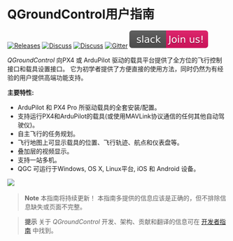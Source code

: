 # QGroundControl用户指南

[![Releases](https://img.shields.io/github/release/mavlink/QGroundControl.svg)](https://github.com/mavlink/QGroundControl/releases) [![Discuss](https://img.shields.io/badge/discuss-px4-ff69b4.svg)](http://discuss.px4.io/c/qgroundcontrol/qgroundcontrol-usage) [![Discuss](https://img.shields.io/badge/discuss-ardupilot-ff69b4.svg)](http://discuss.ardupilot.org/c/ground-control-software/qgroundcontrol) [![Gitter](https://badges.gitter.im/Join%20Chat.svg)](https://gitter.im/mavlink/qgroundcontrol?utm_source=badge&utm_medium=badge&utm_campaign=pr-badge&utm_content=badge) [![Slack](../assets/site/slack.svg)](https://join.slack.com/t/px4/shared_invite/zt-si4xo5qs-R4baYFmMjlrT4rQK5yUnaA)

*QGroundControl* 向PX4 或 ArduPilot 驱动的载具平台提供了全方位的飞行控制接口和载具设置接口。 它为初学者提供了方便直接的使用方法，同时仍然为有经验的用户提供高端功能支持。

**主要特性:**

* ArduPilot 和 PX4 Pro 所驱动载具的全套安装/配置。
* 支持运行PX4和ArduPilot的载具(或使用MAVLink协议通信的任何其他自动驾驶仪)。
* 自主飞行的任务规划。
* 飞行地图上可显示载具的位置、飞行轨迹、航点和仪表盘等。
* 叠加层的视频显示。
* 支持一站多机。
* QGC 可运行于Windows, OS X, Linux平台, iOS 和 Android 设备。

![](../../assets/quickstart/ConnectedVehicle.jpg)

> **Note** 本指南将持续更新！ 本指南多提供的信息应该是正确的，但不排除信息缺失或页面不完整。

<span></span>

> **提示** 关于 *QGroundControl* 开发、架构、贡献和翻译的信息可在 [开发者指南](https://dev.qgroundcontrol.com/en/) 中找到。